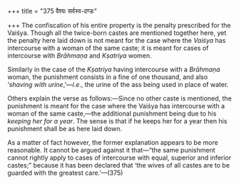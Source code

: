 +++
title = "375 वैश्यः सर्वस्व-दण्डः"

+++
The confiscation of his entire property is the penalty prescribed for
the Vaiśya. Though all the twice-born castes are mentioned together
here, yet the penalty here laid down is not meant for the case where the
*Vaiśya* has intercourse with a woman of the same caste; it is meant for
cases of intercourse with *Brāhmaṇa* and *Kṣatriya* women.

Similarly in the case of the *Kṣatriya* having intercourse with a
*Brāhmaṇa* woman, the punishment consists in a fine of one thousand, and
also ‘*shaving with urine*,’—*i.e*., the urine of the ass being used in
place of water.

Others explain the verse as follows:—Since no other caste is mentioned,
the punishment is meant for the case where the Vaiśya has intercourse
with a woman of the same caste,—the additional punishment being due to
his *keeping her for a year*. The sense is that if he keeps her for a
year then his punishment shall be as here laid down.

As a matter of fact however, the former explanation appears to be more
reasonable. It cannot be argued against it that—“the same punishment
cannot rightly apply to cases of intercourse with equal, superior and
inferior castes;” because it has been declared that ‘the wives of all
castes are to be guarded with the greatest care.’—(375)


